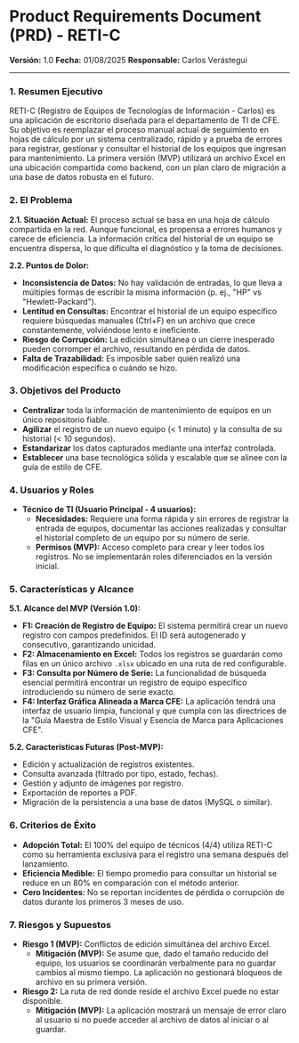 # Product Requirements Document (PRD) - RETI-C
**Versión:** 1.0
**Fecha:** 01/08/2025
**Responsable:** Carlos Verástegui

---

### 1. Resumen Ejecutivo

RETI-C (Registro de Equipos de Tecnologías de Información - Carlos) es una aplicación de escritorio diseñada para el departamento de TI de CFE. Su objetivo es reemplazar el proceso manual actual de seguimiento en hojas de cálculo por un sistema centralizado, rápido y a prueba de errores para registrar, gestionar y consultar el historial de los equipos que ingresan para mantenimiento. La primera versión (MVP) utilizará un archivo Excel en una ubicación compartida como backend, con un plan claro de migración a una base de datos robusta en el futuro.

### 2. El Problema

**2.1. Situación Actual:**
El proceso actual se basa en una hoja de cálculo compartida en la red. Aunque funcional, es propensa a errores humanos y carece de eficiencia. La información crítica del historial de un equipo se encuentra dispersa, lo que dificulta el diagnóstico y la toma de decisiones.

**2.2. Puntos de Dolor:**
*   **Inconsistencia de Datos:** No hay validación de entradas, lo que lleva a múltiples formas de escribir la misma información (p. ej., "HP" vs "Hewlett-Packard").
*   **Lentitud en Consultas:** Encontrar el historial de un equipo específico requiere búsquedas manuales (Ctrl+F) en un archivo que crece constantemente, volviéndose lento e ineficiente.
*   **Riesgo de Corrupción:** La edición simultánea o un cierre inesperado pueden corromper el archivo, resultando en pérdida de datos.
*   **Falta de Trazabilidad:** Es imposible saber quién realizó una modificación específica o cuándo se hizo.

### 3. Objetivos del Producto

*   **Centralizar** toda la información de mantenimiento de equipos en un único repositorio fiable.
*   **Agilizar** el registro de un nuevo equipo (< 1 minuto) y la consulta de su historial (< 10 segundos).
*   **Estandarizar** los datos capturados mediante una interfaz controlada.
*   **Establecer** una base tecnológica sólida y escalable que se alinee con la guía de estilo de CFE.

### 4. Usuarios y Roles

*   **Técnico de TI (Usuario Principal - 4 usuarios):**
    *   **Necesidades:** Requiere una forma rápida y sin errores de registrar la entrada de equipos, documentar las acciones realizadas y consultar el historial completo de un equipo por su número de serie.
    *   **Permisos (MVP):** Acceso completo para crear y leer todos los registros. No se implementarán roles diferenciados en la versión inicial.

### 5. Características y Alcance

**5.1. Alcance del MVP (Versión 1.0):**
*   **F1: Creación de Registro de Equipo:** El sistema permitirá crear un nuevo registro con campos predefinidos. El ID será autogenerado y consecutivo, garantizando unicidad.
*   **F2: Almacenamiento en Excel:** Todos los registros se guardarán como filas en un único archivo `.xlsx` ubicado en una ruta de red configurable.
*   **F3: Consulta por Número de Serie:** La funcionalidad de búsqueda esencial permitirá encontrar un registro de equipo específico introduciendo su número de serie exacto.
*   **F4: Interfaz Gráfica Alineada a Marca CFE:** La aplicación tendrá una interfaz de usuario limpia, funcional y que cumpla con las directrices de la "Guía Maestra de Estilo Visual y Esencia de Marca para Aplicaciones CFE".

**5.2. Características Futuras (Post-MVP):**
*   Edición y actualización de registros existentes.
*   Consulta avanzada (filtrado por tipo, estado, fechas).
*   Gestión y adjunto de imágenes por registro.
*   Exportación de reportes a PDF.
*   Migración de la persistencia a una base de datos (MySQL o similar).

### 6. Criterios de Éxito

*   **Adopción Total:** El 100% del equipo de técnicos (4/4) utiliza RETI-C como su herramienta exclusiva para el registro una semana después del lanzamiento.
*   **Eficiencia Medible:** El tiempo promedio para consultar un historial se reduce en un 80% en comparación con el método anterior.
*   **Cero Incidentes:** No se reportan incidentes de pérdida o corrupción de datos durante los primeros 3 meses de uso.

### 7. Riesgos y Supuestos

*   **Riesgo 1 (MVP):** Conflictos de edición simultánea del archivo Excel.
    *   **Mitigación (MVP):** Se asume que, dado el tamaño reducido del equipo, los usuarios se coordinarán verbalmente para no guardar cambios al mismo tiempo. La aplicación no gestionará bloqueos de archivo en su primera versión.
*   **Riesgo 2:** La ruta de red donde reside el archivo Excel puede no estar disponible.
    *   **Mitigación (MVP):** La aplicación mostrará un mensaje de error claro al usuario si no puede acceder al archivo de datos al iniciar o al guardar. 